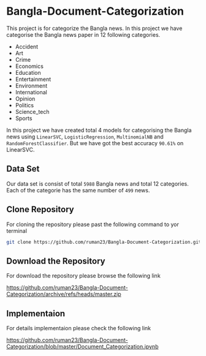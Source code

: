 # Bangla-Document-Categorization

This project is for categorize the Bangla news. In this project we have categorise the Bangla news paper in 12 following categories. 

- Accident        
- Art              
- Crime           
- Economics        
- Education       
- Entertainment    
- Environment      
- International   
- Opinion         
- Politics         
- Science_tech    
- Sports          

In this project we have created total 4 models for categorising the Bangla news using `LinearSVC`, `LogisticRegression`, `MultinomialNB` and `RandomForestClassifier`. But we have got the best accuracy `90.61%` on LinearSVC.

## Data Set
Our data set is consist of total `5988` Bangla news and total 12 categories. 
Each of the categorie has the same number of `499` news. 

## Clone Repository

For cloning the repository please past the following command to yor terminal
```bash
git clone https://github.com/ruman23/Bangla-Document-Categorization.git
```

## Download the Repository

For download the repository please browse the following link

https://github.com/ruman23/Bangla-Document-Categorization/archive/refs/heads/master.zip

## Implementaion 

For details implementaion please check the following link

https://github.com/ruman23/Bangla-Document-Categorization/blob/master/Document_Categorization.ipynb
